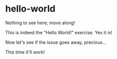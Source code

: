 # hello-world
Nothing to see here; move along!

This is indeed the "Hello World!" exercise. Yes it is!

Now let's see if the issue goes away, precious... 

This time it'll work!
